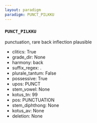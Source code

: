 ```yaml
---
layout: paradigm
paradigm: PUNCT_PILKKU
---
```

### ` PUNCT_PILKKU `

punctuation, rare back inflection plausible
* clitics: True
* grade_dir: None
* harmony: back
* suffix_regex: .
* plurale_tantum: False
* possessive: True
* upos: PUNCT
* stem_vowel: None
* kotus_tn: 99
* pos: PUNCTUATION
* stem_diphthong: None
* kotus_av: None
* deletion: None
